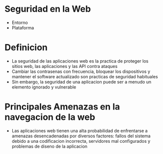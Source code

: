 # Seguridad en la Web
* Entorno
* Plataforma

# Definicion
* La seguridad de las aplicaciones web es la practica de proteger los sitios web, las aplicaciones y las API contra ataques
* Cambiar las contrasenas con frecuencia, bloquear los dispositivos y mantener el software actualizado son practicas de seguridad habituales
* Sin embargo, la seguridad de una aplicacion puede ser a menudo un elemento ignorado y vulnerable

# Principales Amenazas en la navegacion de la web
* Las aplicaciones web tienen una alta probabilidad de enfrentarse a amenazas desencadenadas por diversos factores: fallos del sistema debido a una codificacion incorrecta, servidores mal configurados y problemas de diseno de la aplicacion

